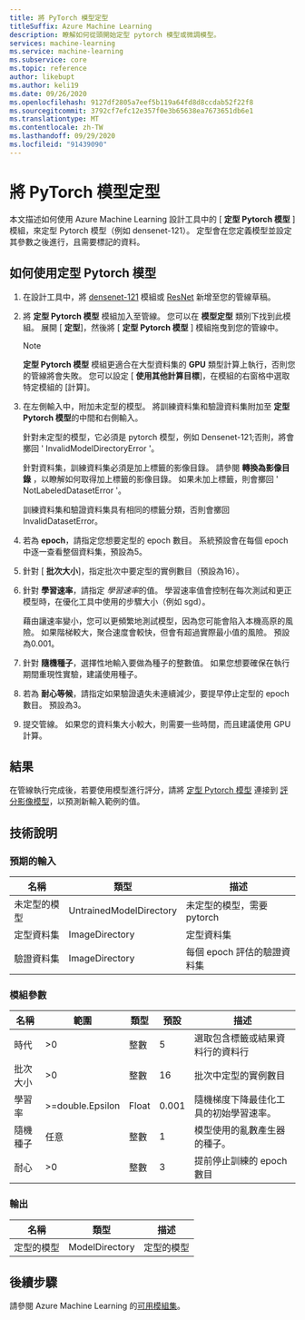 ```yaml
---
title: 將 PyTorch 模型定型
titleSuffix: Azure Machine Learning
description: 瞭解如何從頭開始定型 pytorch 模型或微調模型。
services: machine-learning
ms.service: machine-learning
ms.subservice: core
ms.topic: reference
author: likebupt
ms.author: keli19
ms.date: 09/26/2020
ms.openlocfilehash: 9127df2805a7eef5b119a64fd8d8ccdab52f22f8
ms.sourcegitcommit: 3792cf7efc12e357f0e3b65638ea7673651db6e1
ms.translationtype: MT
ms.contentlocale: zh-TW
ms.lasthandoff: 09/29/2020
ms.locfileid: "91439090"
---
```

# <a name="train-pytorch-model"></a>將 PyTorch 模型定型

本文描述如何使用 Azure Machine Learning 設計工具中的 [ **定型 Pytorch 模型** ] 模組，來定型 Pytorch 模型（例如 densenet-121）。 定型會在您定義模型並設定其參數之後進行，且需要標記的資料。 

## <a name="how-to-use-train-pytorch-model"></a>如何使用定型 Pytorch 模型 

1. 在設計工具中，將 [densenet-121](densenet.md) 模組或 [ResNet](resnet.md) 新增至您的管線草稿。

2. 將 **定型 Pytorch 模型** 模組加入至管線。 您可以在 **模型定型** 類別下找到此模組。 展開 [ **定型**]，然後將 [ **定型 Pytorch 模型** ] 模組拖曳到您的管線中。

   > [!NOTE]
   > **定型 Pytorch 模型** 模組更適合在大型資料集的 **GPU** 類型計算上執行，否則您的管線將會失敗。 您可以設定 [ **使用其他計算目標**]，在模組的右窗格中選取特定模組的 [計算]。

3.  在左側輸入中，附加未定型的模型。 將訓練資料集和驗證資料集附加至 **定型 Pytorch 模型**的中間和右側輸入。

    針對未定型的模型，它必須是 pytorch 模型，例如 Densenet-121;否則，將會擲回 ' InvalidModelDirectoryError '。

    針對資料集，訓練資料集必須是加上標籤的影像目錄。 請參閱 **轉換為影像目錄** ，以瞭解如何取得加上標籤的影像目錄。 如果未加上標籤，則會擲回 ' NotLabeledDatasetError '。

    訓練資料集和驗證資料集具有相同的標籤分類，否則會擲回 InvalidDatasetError。

4.  若為 **epoch**，請指定您想要定型的 epoch 數目。 系統預設會在每個 epoch 中逐一查看整個資料集，預設為5。

5.  針對 [ **批次大小**]，指定批次中要定型的實例數目（預設為16）。

6.  針對 **學習速率**，請指定 *學習速率*的值。 學習速率值會控制在每次測試和更正模型時，在優化工具中使用的步驟大小（例如 sgd）。

    藉由讓速率變小，您可以更頻繁地測試模型，因為您可能會陷入本機高原的風險。 如果階梯較大，聚合速度會較快，但會有超過實際最小值的風險。 預設為0.001。

7.  針對 **隨機種子**，選擇性地輸入要做為種子的整數值。 如果您想要確保在執行期間重現性實驗，建議使用種子。

8.  若為 **耐心等候**，請指定如果驗證遺失未連續減少，要提早停止定型的 epoch 數目。 預設為3。

9.  提交管線。 如果您的資料集大小較大，則需要一些時間，而且建議使用 GPU 計算。

## <a name="results"></a>結果

在管線執行完成後，若要使用模型進行評分，請將 [定型 Pytorch 模型](train-pytorch-model.md) 連接到 [評分影像模型](score-image-model.md)，以預測新輸入範例的值。

## <a name="technical-notes"></a>技術說明
###  <a name="expected-inputs"></a>預期的輸入  

| 名稱               | 類型                    | 描述                              |
| ------------------ | ----------------------- | ---------------------------------------- |
| 未定型的模型    | UntrainedModelDirectory | 未定型的模型，需要 pytorch         |
| 定型資料集   | ImageDirectory          | 定型資料集                         |
| 驗證資料集 | ImageDirectory          | 每個 epoch 評估的驗證資料集 |

###  <a name="module-parameters"></a>模組參數  

| 名稱          | 範圍            | 類型    | 預設 | 描述                              |
| ------------- | ---------------- | ------- | ------- | ---------------------------------------- |
| 時代        | >0               | 整數 | 5       | 選取包含標籤或結果資料行的資料行 |
| 批次大小    | >0               | 整數 | 16      | 批次中定型的實例數目   |
| 學習率 | >=double.Epsilon | Float   | 0.001   | 隨機梯度下降最佳化工具的初始學習速率。 |
| 隨機種子   | 任意              | 整數 | 1       | 模型使用的亂數產生器的種子。 |
| 耐心      | >0               | 整數 | 3       | 提前停止訓練的 epoch 數目   |

###  <a name="outputs"></a>輸出  

| 名稱          | 類型           | 描述   |
| ------------- | -------------- | ------------- |
| 定型的模型 | ModelDirectory | 定型的模型 |

## <a name="next-steps"></a>後續步驟

請參閱 Azure Machine Learning 的[可用模組集](module-reference.md)。 



